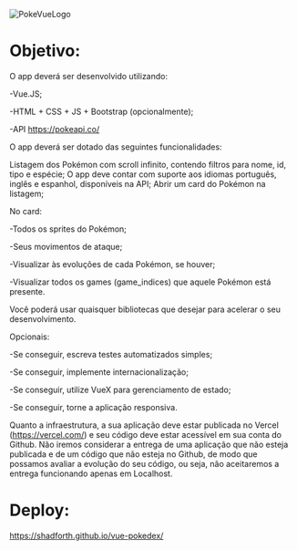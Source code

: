 ![PokeVueLogo](https://github.com/GeovannaNicollyDev/PokedexVue/assets/129456783/eff07ca3-40e4-441a-ad8f-9b76d6250e4a)


# Objetivo:
O app deverá ser desenvolvido utilizando: 

-Vue.JS;

-HTML + CSS + JS + Bootstrap (opcionalmente);

-API https://pokeapi.co/

O app deverá ser dotado das seguintes funcionalidades:

Listagem dos Pokémon com scroll infinito, contendo filtros para nome, id, tipo e espécie;
O app deve contar com suporte aos idiomas português, inglês e espanhol, disponíveis na API;
Abrir um card do Pokémon na listagem;

No card: 

-Todos os sprites do Pokémon; 

-Seus movimentos de ataque;

-Visualizar às evoluções de cada Pokémon, se houver;

-Visualizar todos os games (game_indices) que aquele Pokémon está presente.

Você poderá usar quaisquer bibliotecas que desejar para acelerar o seu desenvolvimento.

Opcionais: 

-Se conseguir, escreva testes automatizados simples;

-Se conseguir, implemente internacionalização;

-Se conseguir, utilize VueX para gerenciamento de estado;

-Se conseguir, torne a aplicação responsiva.

Quanto a infraestrutura, a sua aplicação deve estar publicada no Vercel (https://vercel.com/) e seu código deve estar acessível em sua conta do Github. 
Não iremos considerar a entrega de uma aplicação que não esteja publicada e de um código que não esteja no Github, de modo que possamos avaliar a evolução do seu código, ou seja, não aceitaremos a entrega funcionando apenas em Localhost. 

# Deploy:
https://shadforth.github.io/vue-pokedex/
